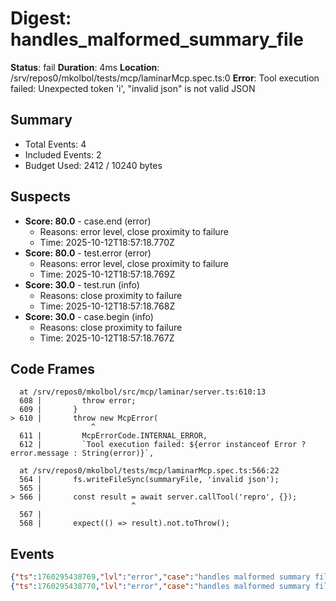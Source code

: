 # Digest: handles_malformed_summary_file

**Status**: fail
**Duration**: 4ms
**Location**: /srv/repos0/mkolbol/tests/mcp/laminarMcp.spec.ts:0
**Error**: Tool execution failed: Unexpected token 'i', "invalid json" is not valid JSON

## Summary
- Total Events: 4
- Included Events: 2
- Budget Used: 2412 / 10240 bytes

## Suspects
- **Score: 80.0** - case.end (error)
  - Reasons: error level, close proximity to failure
  - Time: 2025-10-12T18:57:18.770Z
- **Score: 80.0** - test.error (error)
  - Reasons: error level, close proximity to failure
  - Time: 2025-10-12T18:57:18.769Z
- **Score: 30.0** - test.run (info)
  - Reasons: close proximity to failure
  - Time: 2025-10-12T18:57:18.768Z
- **Score: 30.0** - case.begin (info)
  - Reasons: close proximity to failure
  - Time: 2025-10-12T18:57:18.767Z

## Code Frames
```
  at /srv/repos0/mkolbol/src/mcp/laminar/server.ts:610:13
  608 |         throw error;
  609 |       }
> 610 |       throw new McpError(
                  ^
  611 |         McpErrorCode.INTERNAL_ERROR,
  612 |         `Tool execution failed: ${error instanceof Error ? error.message : String(error)}`,
```

```
  at /srv/repos0/mkolbol/tests/mcp/laminarMcp.spec.ts:566:22
  564 |       fs.writeFileSync(summaryFile, 'invalid json');
  565 | 
> 566 |       const result = await server.callTool('repro', {});
                           ^
  567 |       
  568 |       expect(() => result).not.toThrow();
```

## Events
```json
{"ts":1760295438769,"lvl":"error","case":"handles malformed summary file","phase":"execution","evt":"test.error","payload":{"message":"Tool execution failed: Unexpected token 'i', \"invalid json\" is not valid JSON","stack":"McpError: Tool execution failed: Unexpected token 'i', \"invalid json\" is not valid JSON\n    at LaminarMcpServer.callTool (/srv/repos0/mkolbol/src/mcp/laminar/server.ts:610:13)\n    at /srv/repos0/mkolbol/tests/mcp/laminarMcp.spec.ts:566:22\n    at runTest (file:///srv/repos0/mkolbol/node_modules/@vitest/runner/dist/index.js:781:11)\n    at runSuite (file:///srv/repos0/mkolbol/node_modules/@vitest/runner/dist/index.js:909:15)\n    at runSuite (file:///srv/repos0/mkolbol/node_modules/@vitest/runner/dist/index.js:909:15)\n    at runSuite (file:///srv/repos0/mkolbol/node_modules/@vitest/runner/dist/index.js:909:15)\n    at runFiles (file:///srv/repos0/mkolbol/node_modules/@vitest/runner/dist/index.js:958:5)\n    at startTests (file:///srv/repos0/mkolbol/node_modules/@vitest/runner/dist/index.js:967:3)\n    at file:///srv/repos0/mkolbol/node_modules/vitest/dist/chunks/runtime-runBaseTests.oAvMKtQC.js:116:7\n    at withEnv (file:///srv/repos0/mkolbol/node_modules/vitest/dist/chunks/runtime-runBaseTests.oAvMKtQC.js:83:5)"}}
{"ts":1760295438770,"lvl":"error","case":"handles malformed summary file","phase":"teardown","evt":"case.end","payload":{"duration":4,"status":"failed"}}
```